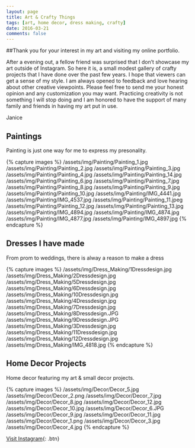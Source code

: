 ```yaml
---
layout: page
title: Art & Crafty Things
tags: [art, home decor, dress making, crafty]
date: 2016-03-21
comments: false
---
```



##Thank you for your interest in my art and visiting my online portfolio. 


After a evening out, a fellow friend was surprised that I don’t showcase my art outside of Instagram. So here it is, a small modest gallery of crafty projects that I have done over the past few years. I hope that viewers can get a sense of my style. I am always opened to feedback and love hearing about other creative viewpoints. Please feel free to send me your honest opinion and any customization you may want. Practicing creativity is not something I will stop doing and  I am honored to have the support of many family and friends in having my art put in use. 

Janice

## Paintings


Painting is just one way for me to express my presonality.

{% capture images %}
	/assets/img/Painting/Painting_1.jpg
	/assets/img/Painting/Painting_2.jpg
	/assets/img/Painting/Painting_3.jpg
	/assets/img/Painting/Painting_4.jpg
	/assets/img/Painting/Painting_14.jpg
	/assets/img/Painting/Painting_6.jpg
	/assets/img/Painting/Painting_7.jpg
	/assets/img/Painting/Painting_8.jpg
	/assets/img/Painting/Painting_9.jpg
	/assets/img/Painting/Painting_10.jpg
	/assets/img/Painting/IMG_4441.jpg
	/assets/img/Painting/IMG_4537.jpg
	/assets/img/Painting/Painting_11.jpeg
	/assets/img/Painting/Painting_12.jpg
	/assets/img/Painting/Painting_13.jpg
	/assets/img/Painting/IMG_4894.jpg
	/assets/img/Painting/IMG_4874.jpg
	/assets/img/Painting/IMG_4877.jpg
	/assets/img/Painting/IMG_4897.jpg
{% endcapture %}


## Dresses I have made 


From prom to weddings, there is alway a reason to make a dress

{% capture images %}
	/assets/img/Dress_Making/1Dressdesign.jpg
	/assets/img/Dress_Making/2Dressdesign.jpg
	/assets/img/Dress_Making/5Dressdesign.jpg
	/assets/img/Dress_Making/6Dressdesign.jpg
	/assets/img/Dress_Making/10Dressdesign.jpg
	/assets/img/Dress_Making/4Dressdesign.jpg
	/assets/img/Dress_Making/7Dressdesign.jpg
	/assets/img/Dress_Making/8Dressdesign.JPG
	/assets/img/Dress_Making/9Dressdesign.JPG
	/assets/img/Dress_Making/3Dressdesign.jpg
	/assets/img/Dress_Making/11Dressdesign.jpg
	/assets/img/Dress_Making/12Dressdesign.jpg
	/assets/img/Dress_Making/IMG_4818.jpg
{% endcapture %}

## Home Decor Projects


Home decor featuring my art & small decor projects.

{% capture images %}
	/assets/img/Decor/Decor_5.jpg
	/assets/img/Decor/Decor_2.png
	/assets/img/Decor/Decor_7.jpg
	/assets/img/Decor/Decor_8.jpg
	/assets/img/Decor/Decor_12.jpg
	/assets/img/Decor/Decor_10.jpg
	/assets/img/Decor/Decor_6.JPG
	/assets/img/Decor/Decor_9.jpg
	/assets/img/Decor/Decor_11.jpg
	/assets/img/Decor/Decor_1.png
	/assets/img/Decor/Decor_3.jpg
	/assets/img/Decor/Decor_4.jpg
{% endcapture %}


      
[Visit Instagram](https://www.instagram.com/missjaytang/){: .btn}
